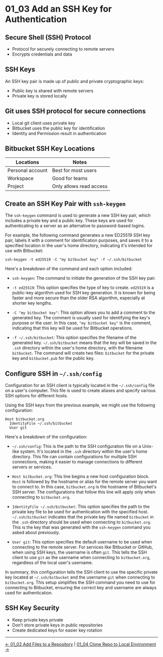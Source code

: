 # 01_03 Add an SSH Key for Authentication

## Secure Shell (SSH) Protocol
- Protocol for securely connecting to remote servers
- Encrypts credentials and data

## SSH Keys
An SSH key pair is made up of public and private cryptographic keys:

- Public key is shared with remote servers
- Private key is stored locally

## Git uses SSH protocol for secure connections
- Local git client uses private key
- Bitbucket uses the public key for identification
- Identity and Permission result in authentication

## Bitbucket SSH Key Locations

|Locations        |Notes                  |
|-----------------|-----------------------|
|Personal account |Best for most users    |
|Workspace        |Good for teams         |
|Project          |Only allows read access|

## Create an SSH Key Pair with `ssh-keygen`
The `ssh-keygen` command is used to generate a new SSH key pair, which includes a private key and a public key. These keys are used for authenticating to a server as an alternative to password-based logins. 


For example, the following command generates a new ED25519 SSH key pair, labels it with a comment for identification purposes, and saves it to a specified location in the user's home directory, indicating it's intended for use with Bitbucket:


```
ssh-keygen -t ed25519 -C "my bitbucket key" -f ~/.ssh/bitbucket
```

Here's a breakdown of the command and each option included:


- `ssh-keygen`: The command to initiate the generation of the SSH key pair.

- `-t ed25519`: This option specifies the type of key to create. `ed25519` is a public-key algorithm used for SSH key generation. It is known for being faster and more secure than the older RSA algorithm, especially at shorter key lengths.

- `-C "my bitbucket key"`: This option allows you to add a comment to the generated key. The comment is usually used for identifying the key's purpose or the user. In this case, `"my bitbucket key"` is the comment, indicating that this key will be used for Bitbucket operations.

- `-f ~/.ssh/bitbucket`: This option specifies the filename of the generated key. `~/.ssh/bitbucket` means that the key will be saved in the `.ssh` directory within the user's home directory, with the filename `bitbucket`. The command will create two files: `bitbucket` for the private key and `bitbucket.pub` for the public key.

## Configure SSH in `~/.ssh/config`
Configuration for an SSH client is  typically located in the `~/.ssh/config` file on a user's computer. This file is used to create aliases and specify various SSH options for different hosts.

Using the SSH keys from  the previous example, we might use the following configuration:

```
Host bitbucket.org
  IdentityFile ~/.ssh/bitbucket
  User git
```


Here's a breakdown of the configuration:

- `~/.ssh/config`: This is the path to the SSH configuration file on a Unix-like system. It's located in the `.ssh` directory within the user's home directory. This file can contain configurations for multiple SSH connections, making it easier to manage connections to different servers or services.

- `Host bitbucket.org`: This line begins a new host configuration block. `Host` is followed by the hostname or alias for the remote server you want to connect to. In this case, `bitbucket.org` is the hostname of Bitbucket's SSH server. The configurations that follow this line will apply only when connecting to `bitbucket.org`.

- `IdentityFile ~/.ssh/bitbucket`: This option specifies the path to the private key file to be used for authentication with the specified host. `~/.ssh/bitbucket` indicates that the private key file named `bitbucket` in the `.ssh` directory should be used when connecting to `bitbucket.org`. This is the key that was generated with the `ssh-keygen` command you asked about previously.

- `User git`: This option specifies the default username to be used when connecting to the remote server. For services like Bitbucket or GitHub, when using SSH keys, the username is often `git`. This tells the SSH client to use `git` as the username when connecting to `bitbucket.org`, regardless of the local user's username.

In summary, this configuration tells the SSH client to use the specific private key located at `~/.ssh/bitbucket` and the username `git` when connecting to `bitbucket.org`. This setup simplifies the SSH command you need to use for connecting to Bitbucket, ensuring the correct key and username are always used for authentication.

## SSH Key Security
- Keep private keys private
- Don’t store private keys in public repositories
- Create dedicated keys for easier key rotation


<!-- FooterStart -->
---
[← 01_02 Add Files to a Repository](../01_02_add_files_to_a_repository/README.md) | [01_04 Clone Repo to Local Environment →](../01_04_clone_repo_to_local_environment/README.md)
<!-- FooterEnd -->
